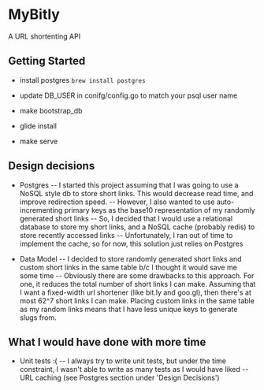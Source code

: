 # MyBitly

A URL shortenting API

## Getting Started
- install postgres `brew install postgres`
- update DB_USER in conifg/config.go to match your psql user name
- make bootstrap_db

- glide install
- make serve

## Design decisions

- Postgres
    -- I started this project assuming that I was going to use a NoSQL style db to store short links. This would decrease read time, and improve redirection speed.
    -- However, I also wanted to use auto-incrementing primary keys as the base10 representation of my randomly generated short links
    -- So, I decided that I would use a relational database to store my short links, and a NoSQL cache (probably redis) to store recently accessed links
    -- Unfortunately, I ran out of time to implement the cache, so for now, this solution just relies on Postgres

- Data Model
    -- I decided to store randomly generated short links and custom short links in the same table b/c I thought it would save me some time
    -- Obviously there are some drawbacks to this approach. For one, it reduces the total number of short links I can make. Assuming that I want a fixed-width url shortener (like bit.ly and goo.gl), then there's at most 62^7 short links I can make. Placing custom links in the same table as my random links means that I have less unique keys to generate slugs from.

## What I would have done with more time

- Unit tests :(
    -- I always try to write unit tests, but under the time constraint, I wasn't able to write as many tests as I would have liked
    -- URL caching (see Postgres section under 'Design Decisions')
